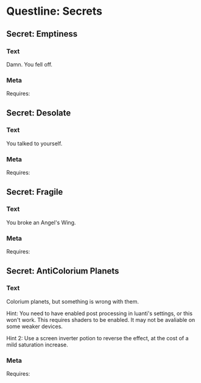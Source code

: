 # Questline: Secrets

## Secret: Emptiness

### Text

Damn. You fell off.

### Meta

Requires: 

## Secret: Desolate

### Text

You talked to yourself.

### Meta

Requires: 

## Secret: Fragile

### Text

You broke an Angel's Wing.

### Meta

Requires: 

## Secret: AntiColorium Planets

### Text

Colorium planets, but something is wrong with them.

Hint: You need to have enabled post processing in luanti's settings, or this won't work. This requires shaders to be enabled. It may not be avaliable on some weaker devices.

Hint 2: Use a screen inverter potion to reverse the effect, at the cost of a mild saturation increase.

### Meta

Requires: 
